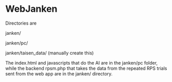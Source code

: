 # WebJanken

Directories are

janken/ 

janken/pc/

janken/taisen_data/   (manually create this)

The index.html and javascripts that do the AI are in the janken/pc folder, while the backend rpsm.php that takes the data from the repeated RPS trials sent from the web app are in the janken/ directory.
